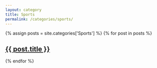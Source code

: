 ```yaml
---
layout: category
title: Sports
permalink: /categories/sports/
---
```


{% assign posts = site.categories['Sports'] %}
{% for post in posts %}
  <h2><a href="{{ post.url }}">{{ post.title }}</a></h2>
{% endfor %}
